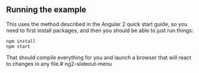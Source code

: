 ## Running the example

This uses the method described in the Angular 2 quick start guide, so you need to first install packages, and then you should be able to just run things:

```
npm install
npm start
```

That should compile everything for you and launch a browser that will react to changes in any file.# ng2-slideout-menu

